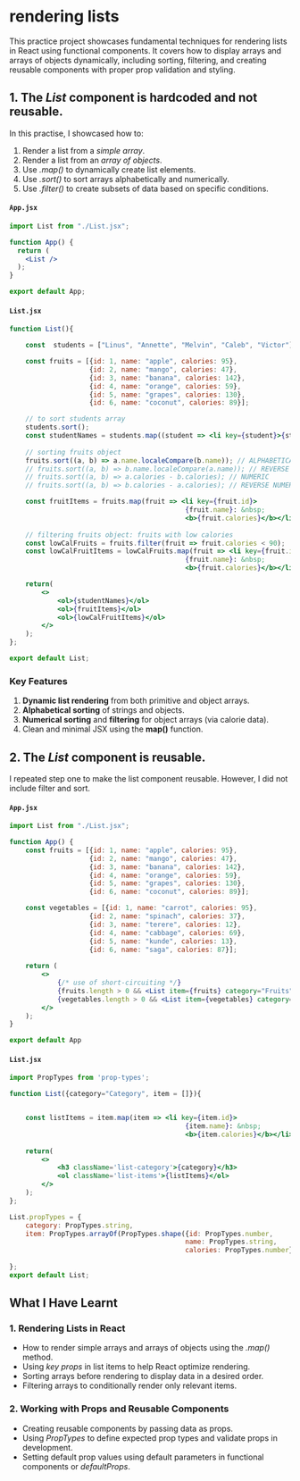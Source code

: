 # rendering lists
This practice project showcases fundamental techniques for rendering lists in React using functional components. It covers how to display arrays and arrays of objects dynamically, including sorting, filtering, and creating reusable components with proper prop validation and styling.

## 1. The *List* component is hardcoded and not reusable.
In this practise, I showcased how to:
1. Render a list from a *simple array*.
2. Render a list from an *array of objects*.
3. Use *.map()* to dynamically create list elements.
4. Use *.sort()* to sort arrays alphabetically and numerically.
5. Use *.filter()* to create subsets of data based on specific conditions.

#### `App.jsx`
```jsx
import List from "./List.jsx";

function App() {
  return (
    <List />
  );
}

export default App;
```

#### `List.jsx`
```jsx
function List(){

    const  students = ["Linus", "Annette", "Melvin", "Caleb", "Victor"];

    const fruits = [{id: 1, name: "apple", calories: 95},
                    {id: 2, name: "mango", calories: 47}, 
                    {id: 3, name: "banana", calories: 142}, 
                    {id: 4, name: "orange", calories: 59}, 
                    {id: 5, name: "grapes", calories: 130}, 
                    {id: 6, name: "coconut", calories: 89}];

    // to sort students array
    students.sort();
    const studentNames = students.map((student => <li key={student}>{student}</li>));
    
    // sorting fruits object
    fruits.sort((a, b) => a.name.localeCompare(b.name)); // ALPHABETICAL
    // fruits.sort((a, b) => b.name.localeCompare(a.name)); // REVERSE ALPHABETICAL
    // fruits.sort((a, b) => a.calories - b.calories); // NUMERIC
    // fruits.sort((a, b) => b.calories - a.calories); // REVERSE NUMERIC

    const fruitItems = fruits.map(fruit => <li key={fruit.id}>
                                            {fruit.name}: &nbsp;
                                            <b>{fruit.calories}</b></li>);
    
    // filtering fruits object: fruits with low calories
    const lowCalFruits = fruits.filter(fruit => fruit.calories < 90);
    const lowCalFruitItems = lowCalFruits.map(fruit => <li key={fruit.id}>
                                            {fruit.name}: &nbsp;
                                            <b>{fruit.calories}</b></li>);

    return(
        <>
            <ol>{studentNames}</ol>
            <ol>{fruitItems}</ol>
            <ol>{lowCalFruitItems}</ol>
        </>
    );
};

export default List;
```

### Key Features
1. **Dynamic list rendering** from both primitive and object arrays.
2. **Alphabetical sorting** of strings and objects.
3. **Numerical sorting** and **filtering** for object arrays (via calorie data).
4. Clean and minimal JSX using the **map()** function.


## 2. The *List* component is reusable.
I repeated step one to make the list component reusable. However, I did not include filter and sort.
#### `App.jsx`
```jsx
import List from "./List.jsx";

function App() {
    const fruits = [{id: 1, name: "apple", calories: 95},
                    {id: 2, name: "mango", calories: 47}, 
                    {id: 3, name: "banana", calories: 142}, 
                    {id: 4, name: "orange", calories: 59}, 
                    {id: 5, name: "grapes", calories: 130}, 
                    {id: 6, name: "coconut", calories: 89}];

    const vegetables = [{id: 1, name: "carrot", calories: 95},
                    {id: 2, name: "spinach", calories: 37}, 
                    {id: 3, name: "terere", calories: 12}, 
                    {id: 4, name: "cabbage", calories: 69}, 
                    {id: 5, name: "kunde", calories: 13}, 
                    {id: 6, name: "saga", calories: 87}];
    
    return (
        <>  
            {/* use of short-circuiting */}
            {fruits.length > 0 && <List item={fruits} category="Fruits"/>}
            {vegetables.length > 0 && <List item={vegetables} category="Vegetables"/>}    
        </>
    );
}

export default App
```

#### `List.jsx`
```jsx
import PropTypes from 'prop-types';

function List({category="Category", item = []}){


    const listItems = item.map(item => <li key={item.id}>
                                            {item.name}: &nbsp;
                                            <b>{item.calories}</b></li>)
    
    return(
        <>
            <h3 className='list-category'>{category}</h3>
            <ol className='list-items'>{listItems}</ol>
        </>
    );
};

List.propTypes = {
    category: PropTypes.string,
    item: PropTypes.arrayOf(PropTypes.shape({id: PropTypes.number,
                                            name: PropTypes.string,
                                            calories: PropTypes.number})),
    
};
export default List;
```

## What I Have Learnt
### 1. Rendering Lists in React
- How to render simple arrays and arrays of objects using the *.map()* method.
- Using *key props* in list items to help React optimize rendering.
- Sorting arrays before rendering to display data in a desired order.
- Filtering arrays to conditionally render only relevant items.

### 2. Working with Props and Reusable Components
- Creating reusable components by passing data as props.
- Using *PropTypes* to define expected prop types and validate props in development.
- Setting default prop values using default parameters in functional components or *defaultProps*.